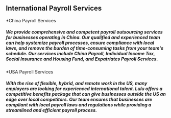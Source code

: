 ## International Payroll Services

*China Payroll Services
##### We provide comprehensive and competent payroll outsourcing services for businesses operating in China. Our qualified and experienced team can help systemize payroll processes, ensure compliance with local laws, and remove the burden of time-consuming tasks from your team's schedule. Our services include China Payroll, Individual Income Tax, Social Insurance and Housing Fund, and Expatriates Payroll Services.

*USA Payroll Services
##### With the rise of flexible, hybrid, and remote work in the US, many employers are looking for experienced international talent. Lulu offers a competitive benefits package that can give businesses outside the US an edge over local competitors. Our team ensures that businesses are compliant with local payroll laws and regulations while providing a streamlined and efficient payroll process. 
